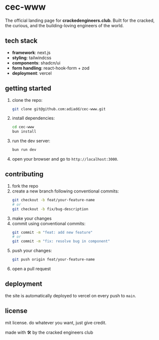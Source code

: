 # cec-www

The official landing page for **crackedengineers.club**. Built for the cracked, the curious, and the building-loving engineers of the world.

## tech stack

- **framework**: next.js
- **styling**: tailwindcss
- **components**: shadcn/ui
- **form handling**: react-hook-form + zod
- **deployment**: vercel

## getting started

1. clone the repo:

   ```bash
   git clone git@github.com:adiadd/cec-www.git
   ```

2. install dependencies:

   ```bash
   cd cec-www
   bun install
   ```

3. run the dev server:

   ```bash
   bun run dev
   ```

4. open your browser and go to `http://localhost:3000`.

## contributing

1. fork the repo
2. create a new branch following conventional commits:
   ```bash
   git checkout -b feat/your-feature-name
   # or
   git checkout -b fix/bug-description
   ```
3. make your changes
4. commit using conventional commits:
   ```bash
   git commit -m "feat: add new feature"
   # or
   git commit -m "fix: resolve bug in component"
   ```
5. push your changes:
   ```bash
   git push origin feat/your-feature-name
   ```
6. open a pull request

## deployment

the site is automatically deployed to vercel on every push to `main`.

## license

mit license. do whatever you want, just give credit.

made with 🛠️ by the cracked engineers club
